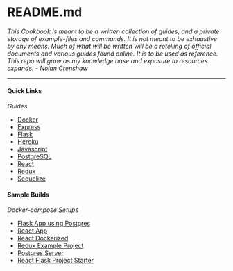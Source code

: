 # README.md

_This Cookbook is meant to be a written collection of guides, and a private storage of example-files and commands. It is not meant to be exhaustive by any means. Much of what will be written will be a retelling of official documents and various guides found online. It is to be used as reference. This repo will grow as my knowledge base and exposure to resources expands._
_- Nolan Crenshaw_

---

#### Quick Links

_Guides_

- [Docker](https://github.com/NolanCrenshaw/cookbook/blob/master/docker/docker.md)
- [Express](https://github.com/NolanCrenshaw/cookbook/blob/master/express/express.md)
- [Flask](https://github.com/NolanCrenshaw/cookbook/blob/master/flask/flask.md)
- [Heroku](https://github.com/NolanCrenshaw/cookbook/blob/master/heroku/heroku.md)
- [Javascript](https://github.com/NolanCrenshaw/cookbook/blob/master/javascript/javascript.md)
- [PostgreSQL](https://github.com/NolanCrenshaw/cookbook/blob/master/postgres/postgres.md)
- [React](https://github.com/NolanCrenshaw/cookbook/blob/master/react/react.md)
- [Redux](https://github.com/NolanCrenshaw/cookbook/blob/master/redux/redux.md)
- [Sequelize](https://github.com/NolanCrenshaw/cookbook/blob/master/sequelize/sequelize.md)

#### Sample Builds

_Docker-compose Setups_

- [Flask App using Postgres](https://github.com/NolanCrenshaw/cookbook/tree/master/flask/flask-on-docker)
- [React App](https://github.com/NolanCrenshaw/cookbook/tree/master/react/react-on-docker)
- [React Dockerized](https://github.com/NolanCrenshaw/cookbook/tree/master/react/react-dockerized-example-project)
- [Redux Example Project](https://github.com/NolanCrenshaw/cookbook/tree/master/redux/react-redux-example-project)
- [Postgres Server](https://github.com/NolanCrenshaw/goboatn-sql-server)
- [React Flask Project Starter](https://github.com/NolanCrenshaw/cookbook/tree/master/starter-builds/react-flask-starter)

